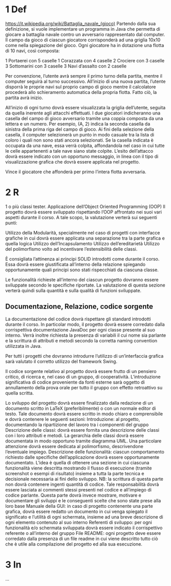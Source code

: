 # 1 Def
https://it.wikipedia.org/wiki/Battaglia_navale_(gioco)
Partendo dalla sua definizione, si vuole implementare un programma in Java che permetta di giocare a battaglia navale contro un avversario rappresentato dal computer. Il campo da gioco di ciascun giocatore corrisponderà ad una griglia 10x10 come nella spiegazione del gioco. Ogni giocatore ha in dotazione una flotta di 10 navi, così composta:


1 Portaerei con 5 caselle
1 Corazzata con 4 caselle
2 Crociere con 3 caselle
3 Sottomarini con 3 caselle
3 Navi d’assalto con 2 caselle


Per convenzione, l’utente avrà sempre il primo turno della partita, mentre il computer seguirà al turno successivo. 
All’inizio di una nuova partita, l’utente disporrà le proprie navi sul proprio campo di gioco mentre il calcolatore procederà allo schieramento automatica della propria flotta. Fatto ciò, la partita avrà inizio. 

All’inizio di ogni turno dovrà essere visualizzata la griglia dell’utente, seguita da quella inerente agli attacchi effettuati. I due giocatori indicheranno una casella del campo di gioco avversario tramite una coppia composta da una lettera e un numero. Per esempio, (A, 2) indica la seconda casella da sinistra della prima riga del campo di gioco. Ai fini della selezione della casella, il computer selezionerà un punto in modo casuale tra la lista di coloro i quali non sono stati ancora selezionati. Se la casella indicata è occupata da una nave, essa verrà colpita, affondandola nel caso in cui tutte le celle appartenenti a tale nave siano state colpite. L’esito dell’attacco dovrà essere indicato con un opportuno messaggio, in linea con il tipo di visualizzazione grafica che dovrà essere applicata nel progetto.

Vince il giocatore che affonderà per primo l’intera flotta avversaria.

# 2 R
1 o più classi tester.
Applicazione dell’Object Oriented Programming (OOP)
Il progetto dovrà essere sviluppato rispettando l’OOP affrontato nei suoi vari aspetti durante il corso. A tale scopo, la valutazione verterà sui seguenti punti:

Utilizzo della Modularità, specialmente nel caso di progetti con interfacce grafiche in cui dovrà essere applicata una separazione tra la parte grafica e quella logica
Utilizzo dell’Incapsulamento
Utilizzo dell’ereditarietà
Utilizzo del polimorfismo volto ad incentivare l’estensibilità delle classi.

È consigliata l’attinenza ai principi SOLID introdotti come durante il corso. Essa dovrà essere giustificata all’interno della relazione spiegando opportunamente quali principi sono stati rispecchiati da ciascuna classe. 

Le funzionalità richieste all’interno del ciascun progetto dovranno essere sviluppate secondo le specifiche riportate. La valutazione di questa sezione verterà quindi sulla quantità e sulla qualità di funzioni sviluppate.

## Documentazione, Relazione, codice sorgente

La documentazione del codice dovrà rispettare gli standard introdotti durante il corso. In particolar modo, il progetto dovrà essere corredato dalla corrispettiva documentazione JavaDoc per ogni classe presente al suo interno. Verrà inoltre richiesta la presenza di variabili il cui nome sia parlante e la scrittura di attributi e metodi secondo la corretta naming convention utilizzata in Java.

Per tutti i progetti che dovranno introdurre l’utilizzo di un’interfaccia grafica sarà valutato il corretto utilizzo del framework Swing.

Il codice sorgente relativo al progetto dovrà essere frutto di un pensiero critico, di ricerca e, nel caso di un gruppo, di cooperatività. L’introduzione significativa di codice proveniente da fonti esterne sarà oggetto di annullamento della prova orale per tutto il gruppo con effetto retroattivo su quella scritta.

Lo sviluppo del progetto dovrà essere finalizzato dalla redazione di un documento scritto in LaTeX (preferibilmente) o con un normale editor di testo. Tale documento dovrà essere scritto in modo chiaro e comprensibile e dovrà contenere le seguenti sezioni:
Introduzione: al progetto, documentando la ripartizione del lavoro tra i componenti del gruppo
Descrizione delle classi: dovrà essere fornita una descrizione delle classi con i loro attributi e metodi. La gerarchia delle classi dovrà essere documentata in modo opportuno tramite diagramma UML. Una particolare attenzione dovrà essere dedicata al polimorfismo, descrivendone l’eventuale impiego.
Descrizione delle funzionalità: ciascun comportamento richiesto dalle specifiche dell’applicazione dovrà essere opportunamente documentato. L’idea è quella di ottenere una sezione in cui ciascuna funzionalità viene descritta mostrando il flusso di esecuzione (tramite screenshot o esempi di risultato) insieme a tutta la parte tecnica e decisionale necessaria ai fini dello sviluppo.
NB: la scrittura di questa parte non dovrà contenere ingenti quantità di codice. Tale responsabilità dovrà essere lasciata ai commenti stessi presenti nel codice e all’impiego di codice parlante. Questa parte dovrà invece mostrare, motivare e documentare gli sviluppi e le conseguenti scelte che sono state prese alla loro base
Manuale della GUI: in caso di progetto contenente una parte grafica, dovrà essere redatto un documento in cui venga spiegato il significato e l’utilità di ogni schermata, insieme ad una breve descrizione di ogni elemento contenuto al suo interno 
Referenti di sviluppo: per ogni funzionalità e/o schermata sviluppata dovrà essere indicato il corrispettivo referente o all’interno del gruppo 
File README: ogni progetto deve essere corredato dalla presenza di un file readme in cui viene descritto tutto ciò che è utile alla compilazione del progetto ed alla sua esecuzione.

# 3 In
...
